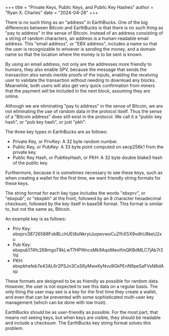 +++
title = "Private Keys, Public Keys, and Public Key Hashes"
author = "Ryan X. Charles"
date = "2024-04-28"
+++

There is no such thing as an "address" in EarthBucks. One of the big differences
between Bitcoin and EarthBucks is that there is no such thing as "pay to address"
in the sense of Bitcoin. Instead of an address consisting of a string of random
characters, an address is a human-readable email address. This "email address",
or "EBX address", includes a name so that the user is recognizable to whoever is
sending the money, and a domain name so that the location where the money is to
be sent is known.

By using an email address, not only are the addresses more friendly to humans,
they also enable SPV, because the message that sends the transaction also sends
merkle proofs of the inputs, enabling the receiving user to validate the
transaction without needing to download any blocks. Meanwhile, both users will
also get very quick confirmation from miners that the payment will be included
in the next block, assuming they are online.

Although we are eliminating "pay to address" in the sense of Bitcoin, we are not
eliminating the use of random data in the protocol itself. Thus the sense of a
"Bitcoin address" does still exist in the protocol. We call it a "public key
hash", or "pub key hash", or just "pkh".

The three key types in EarthBucks are as follows:

- Private Key, or PrivKey: A 32 byte random number.
- Public Key, or PubKey: A 33 byte point computed on secp256k1 from the private
  key.
- Public Key Hash, or PubKeyHash, or PKH: A 32 byte double blake3 hash of the
  public key.

Furthermore, because it is sometimes necessary to see these keys, such as when
creating a wallet for the first time, we want friendly string formats for these
keys.

The string format for each key type includes the words "ebxprv", or "ebxpub", or
"ebxpkh" at the front, followed by an 8 character hexadecimal checksum, followed
by the key itself in base58 format. This format is similar to, but not the same
as, Bitcoin.

An example key is as follows:

- Priv Key: ebxprv38726588FxbBLchUEt8sNkrytJuqwvwoCuZfhX5X9vdhU8keU2xu
- Pub Key: ebxpub174fc268mgoT8kLwT7HPWncsMk9AqoMeoifmQKBdMLC7jAb7r2Yd
- PKH: ebxpkhefeb7e43AL6r2PSJn3CsS6yMwxKyNvu9GkPEnN9peSaFVsN6dAxp

These formats are designed to be as friendly as possible for random data.
However, the user is not expected to see this data on a regular basis. The only
thing the user may see is a key for the first time they create a wallet, and
even that can be prevented with some sophisticated multi-user key management
(which can be done with low trust).

EarthBucks should be as user-friendly as possible. For the most part, that means
not seeing keys, but when keys are visible, they should be readable and include
a checksum. The EarthBucks key string format solves this problem.
